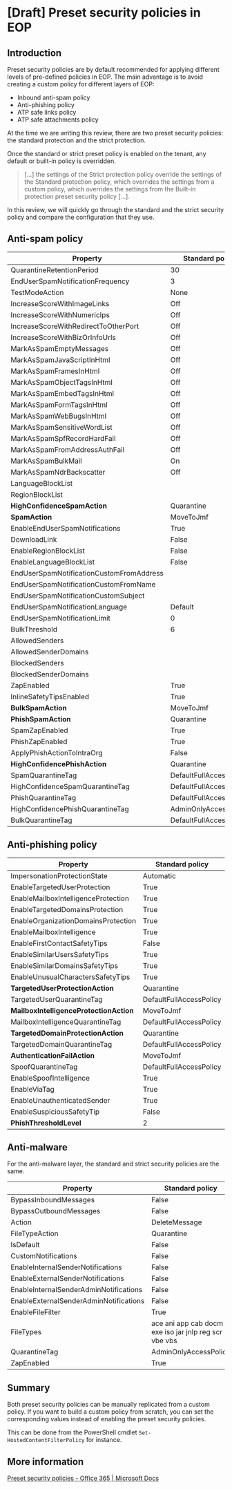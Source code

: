 # [Draft] Preset security policies in EOP
## Introduction
Preset security policies are by default recommended for applying different levels of pre-defined policies in EOP.
The main advantage is to avoid creating a custom policy for different layers of EOP:
- Inbound anti-spam policy
- Anti-phishing policy
- ATP safe links policy
- ATP safe attachments policy

At the time we are writing this review, there are two preset security policies: the standard protection and the strict protection.

Once the standard or strict preset policy is enabled on the tenant, any default or built-in policy is overridden.

> [...] the settings of the Strict protection policy override the settings of the Standard protection policy, which overrides the settings from a custom policy, which overrides the settings from the Built-in protection preset security policy [...].

In this review, we will quickly go through the standard and the strict security policy and compare the configuration that they use.

## Anti-spam policy

| Property | Standard policy | Strict policy |
| ------ | ------------- | -------- |
| QuarantineRetentionPeriod | 30 | 30| 
| EndUserSpamNotificationFrequency | 3 | 3| 
| TestModeAction | None | None| 
| IncreaseScoreWithImageLinks | Off | Off| 
| IncreaseScoreWithNumericIps | Off | Off| 
| IncreaseScoreWithRedirectToOtherPort | Off | Off| 
| IncreaseScoreWithBizOrInfoUrls | Off | Off| 
| MarkAsSpamEmptyMessages | Off | Off| 
| MarkAsSpamJavaScriptInHtml | Off | Off| 
| MarkAsSpamFramesInHtml | Off | Off| 
| MarkAsSpamObjectTagsInHtml | Off | Off| 
| MarkAsSpamEmbedTagsInHtml | Off | Off| 
| MarkAsSpamFormTagsInHtml | Off | Off| 
| MarkAsSpamWebBugsInHtml | Off | Off| 
| MarkAsSpamSensitiveWordList | Off | Off| 
| MarkAsSpamSpfRecordHardFail | Off | Off| 
| MarkAsSpamFromAddressAuthFail | Off | Off| 
| MarkAsSpamBulkMail | On | On| 
| MarkAsSpamNdrBackscatter | Off | Off| 
| LanguageBlockList |  | | 
| RegionBlockList |  | | 
| **HighConfidenceSpamAction** | Quarantine | Quarantine| 
| **SpamAction** | MoveToJmf | Quarantine| 
| EnableEndUserSpamNotifications | True | True| 
| DownloadLink | False | False| 
| EnableRegionBlockList | False | False| 
| EnableLanguageBlockList | False | False| 
| EndUserSpamNotificationCustomFromAddress |  | | 
| EndUserSpamNotificationCustomFromName |  | | 
| EndUserSpamNotificationCustomSubject |  | | 
| EndUserSpamNotificationLanguage | Default | Default| 
| EndUserSpamNotificationLimit | 0 | 0| 
| BulkThreshold | 6 | 4| 
| AllowedSenders |  | | 
| AllowedSenderDomains |  | | 
| BlockedSenders |  | | 
| BlockedSenderDomains |  | | 
| ZapEnabled | True | True| 
| InlineSafetyTipsEnabled | True | True| 
| **BulkSpamAction** | MoveToJmf | Quarantine| 
| **PhishSpamAction** | Quarantine | Quarantine| 
| SpamZapEnabled | True | True| 
| PhishZapEnabled | True | True| 
| ApplyPhishActionToIntraOrg | False | False| 
| **HighConfidencePhishAction** | Quarantine | Quarantine| 
| SpamQuarantineTag | DefaultFullAccessPolicy | DefaultFullAccessPolicy| 
| HighConfidenceSpamQuarantineTag | DefaultFullAccessPolicy | DefaultFullAccessPolicy| 
| PhishQuarantineTag | DefaultFullAccessPolicy | DefaultFullAccessPolicy| 
| HighConfidencePhishQuarantineTag | AdminOnlyAccessPolicy | AdminOnlyAccessPolicy| 
| BulkQuarantineTag | DefaultFullAccessPolicy | DefaultFullAccessPolicy| 

## Anti-phishing policy

| Property | Standard policy | Strict policy |
| ------ | ------------- | -------- |
|ImpersonationProtectionState | Automatic | Automatic| 
|EnableTargetedUserProtection | True | True| 
|EnableMailboxIntelligenceProtection | True | True| 
|EnableTargetedDomainsProtection | True | True| 
|EnableOrganizationDomainsProtection | True | True| 
|EnableMailboxIntelligence | True | True| 
|EnableFirstContactSafetyTips | False | False| 
|EnableSimilarUsersSafetyTips | True | True| 
|EnableSimilarDomainsSafetyTips | True | True| 
|EnableUnusualCharactersSafetyTips | True | True| 
|**TargetedUserProtectionAction** | Quarantine | Quarantine| 
|TargetedUserQuarantineTag | DefaultFullAccessPolicy | DefaultFullAccessPolicy| 
|**MailboxIntelligenceProtectionAction** | MoveToJmf | Quarantine| 
|MailboxIntelligenceQuarantineTag | DefaultFullAccessPolicy | DefaultFullAccessPolicy| 
|**TargetedDomainProtectionAction** | Quarantine | Quarantine| 
|TargetedDomainQuarantineTag | DefaultFullAccessPolicy | DefaultFullAccessPolicy| 
|**AuthenticationFailAction** | MoveToJmf | Quarantine| 
|SpoofQuarantineTag | DefaultFullAccessPolicy | DefaultFullAccessPolicy| 
|EnableSpoofIntelligence | True | True| 
|EnableViaTag | True | True| 
|EnableUnauthenticatedSender | True | True| 
|EnableSuspiciousSafetyTip | False | True| 
|**PhishThresholdLevel** | 2 | 3| 

## Anti-malware
For the anti-malware layer, the standard and strict security policies are the same.

| Property | Standard policy | Strict policy |
| ------ | ------------- | -------- |
| BypassInboundMessages | False | False|
| BypassOutboundMessages | False | False|
| Action | DeleteMessage | DeleteMessage|
| FileTypeAction | Quarantine | Quarantine|
| IsDefault | False | False|
| CustomNotifications | False | False|
| EnableInternalSenderNotifications | False | False|
| EnableExternalSenderNotifications | False | False|
| EnableInternalSenderAdminNotifications | False | False|
| EnableExternalSenderAdminNotifications | False | False|
| EnableFileFilter | True | True|
| FileTypes | ace ani app cab docm exe iso jar jnlp reg scr vbe vbs | ace ani app cab docm exe iso jar jnlp reg scr vbe vbs|
| QuarantineTag | AdminOnlyAccessPolicy | AdminOnlyAccessPolicy|
| ZapEnabled | True | True|

## Summary
Both preset security policies can be manually replicated from a custom policy. If you want to build a custom policy from scratch, you can set the corresponding values instead of enabling the preset security policies.

This can be done from the PowerShell cmdlet `Set-HostedContentFilterPolicy` for instance.

### 

## More information
[Preset security policies - Office 365 | Microsoft Docs](https://docs.microsoft.com/en-us/microsoft-365/security/office-365-security/preset-security-policies?view=o365-worldwide)
